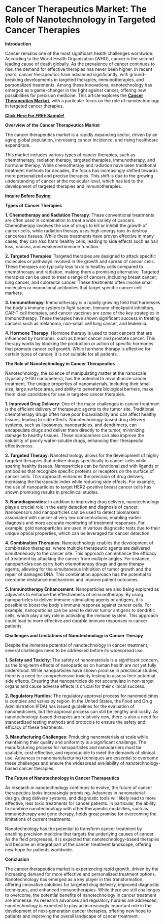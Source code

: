 # Cancer Therapeutics Market: The Role of Nanotechnology in Targeted Cancer Therapies

**Introduction**

Cancer remains one of the most significant health challenges worldwide. According to the World Health Organization (WHO), cancer is the second leading cause of death globally. As the prevalence of cancer continues to rise, the demand for effective therapies has never been higher. In recent years, cancer therapeutics have advanced significantly, with ground-breaking developments in targeted therapies, immunotherapies, and personalized treatments. Among these innovations, nanotechnology has emerged as a game-changer in the fight against cancer, offering new possibilities for precision medicine. This article explores the **[Cancer Therapeutics Market](https://www.nextmsc.com/report/cancer-therapeutics-market-hc3025)**, with a particular focus on the role of nanotechnology in targeted cancer therapies.

**[Click Here For FREE Sample!](https://www.nextmsc.com/cancer-therapeutics-market-hc3025/request-sample)**

**Overview of the Cancer Therapeutics Market**

The cancer therapeutics market is a rapidly expanding sector, driven by an aging global population, increasing cancer incidence, and rising healthcare expenditure. 

This market includes various types of cancer therapies, such as chemotherapy, radiation therapy, targeted therapies, immunotherapy, and hormone therapy. While chemotherapy and radiation have been traditional treatment methods for decades, the focus has increasingly shifted towards more personalized and precise therapies. This shift is due to the growing understanding of cancer at the molecular level, which has led to the development of targeted therapies and immunotherapies.

**[Inquire Before Buying](https://www.nextmsc.com/cancer-therapeutics-market-hc3025/inquire-before-buying)**

**Types of Cancer Therapies**

**1.	Chemotherapy and Radiation Therapy**: These conventional treatments are often used in combination to treat a wide variety of cancers. Chemotherapy involves the use of drugs to kill or inhibit the growth of cancer cells, while radiation therapy uses high-energy rays to destroy cancerous tissues. While these treatments have proven effective in many cases, they can also harm healthy cells, leading to side effects such as hair loss, nausea, and weakened immune function.

**2.	Targeted Therapies**: Targeted therapies are designed to attack specific molecules or pathways involved in the growth and spread of cancer cells. These therapies are typically less toxic to healthy cells compared to chemotherapy and radiation, making them a promising alternative. Targeted therapies can be used to treat a range of cancers, including breast cancer, lung cancer, and colorectal cancer. These treatments often involve small molecules or monoclonal antibodies that target specific cancer cell markers.

**3.	Immunotherapy**: Immunotherapy is a rapidly growing field that harnesses the body's immune system to fight cancer. Immune checkpoint inhibitors, CAR-T cell therapies, and cancer vaccines are some of the key strategies in immunotherapy. These therapies have shown significant success in treating cancers such as melanoma, non-small cell lung cancer, and leukemia.

**4.	Hormone Therapy**: Hormone therapy is used to treat cancers that are influenced by hormones, such as breast cancer and prostate cancer. This therapy works by blocking the production or action of specific hormones that promote cancer cell growth. While hormone therapy is effective for certain types of cancer, it is not suitable for all patients.

**The Role of Nanotechnology in Cancer Therapeutics**

Nanotechnology, the science of manipulating matter at the nanoscale (typically 1-100 nanometers), has the potential to revolutionize cancer treatment. The unique properties of nanomaterials, including their small size, large surface area, and ability to penetrate biological barriers, make them ideal candidates for use in targeted cancer therapies.

**1.	Improved Drug Delivery**: One of the major challenges in cancer treatment is the efficient delivery of therapeutic agents to the tumor site. Traditional chemotherapy drugs often have poor bioavailability and can affect healthy tissues, leading to side effects. Nanotechnology-based drug delivery systems, such as liposomes, nanoparticles, and dendrimers, can encapsulate drugs and deliver them directly to the tumor, minimizing damage to healthy tissues. These nanocarriers can also improve the solubility of poorly water-soluble drugs, enhancing their therapeutic effectiveness.

**2.	Targeted Therapy**: Nanotechnology allows for the development of highly targeted therapies that deliver drugs specifically to cancer cells while sparing healthy tissues. Nanoparticles can be functionalized with ligands or antibodies that recognize specific proteins or receptors on the surface of cancer cells. This approach enhances the precision of drug delivery, increasing the therapeutic index while reducing side effects. For example, the use of nanoparticles to target HER2-positive breast cancer cells has shown promising results in preclinical studies.

**3.	Nanodiagnostics**: In addition to improving drug delivery, nanotechnology plays a crucial role in the early detection and diagnosis of cancer. Nanosensors and nanoparticles can be used to detect biomarkers associated with cancer at very low concentrations, enabling earlier diagnosis and more accurate monitoring of treatment responses. For example, gold nanoparticles are used in various diagnostic tests due to their unique optical properties, which can be leveraged for cancer detection.

**4.	Combination Therapies**: Nanotechnology enables the development of combination therapies, where multiple therapeutic agents are delivered simultaneously to the cancer site. This approach can enhance the efficacy of treatment by attacking the cancer from multiple angles. For instance, nanoparticles can carry both chemotherapy drugs and gene therapy agents, allowing for the simultaneous inhibition of tumor growth and the repair of damaged DNA. This combination approach has the potential to overcome resistance mechanisms and improve patient outcomes.

**5.	Immunotherapy Enhancement**: Nanoparticles are also being explored as adjuvants to enhance the effectiveness of immunotherapy. By using nanoparticles to deliver immune-stimulating agents or antigens, it is possible to boost the body's immune response against cancer cells. For example, nanoparticles can be used to deliver tumor antigens to dendritic cells, which play a key role in activating the immune system. This approach could lead to more effective and durable immune responses in cancer patients.

**Challenges and Limitations of Nanotechnology in Cancer Therapy**

Despite the immense potential of nanotechnology in cancer treatment, several challenges need to be addressed before its widespread use.

**1.	Safety and Toxicity**: The safety of nanomaterials is a significant concern, as the long-term effects of nanoparticles on human health are not yet fully understood. While nanoparticles have shown promise in preclinical studies, there is a need for comprehensive toxicity testing to assess their potential side effects. Ensuring that nanoparticles do not accumulate in non-target organs and cause adverse effects is crucial for their clinical success.

**2.	Regulatory Hurdles**: The regulatory approval process for nanomedicines is complex and varies by region. In the United States, the Food and Drug Administration (FDA) has issued guidelines for the evaluation of nanomedicines, but the approval process can still be lengthy and costly. As nanotechnology-based therapies are relatively new, there is also a need for standardized testing methods and protocols to ensure the safety and efficacy of these treatments.


**3.	Manufacturing Challenges**: Producing nanomaterials at scale while maintaining their quality and uniformity is a significant challenge. The manufacturing process for nanoparticles and nanocarriers must be scalable, cost-effective, and reproducible to meet the demands of clinical use. Advances in nanomanufacturing techniques are essential to overcome these challenges and ensure the widespread availability of nanotechnology-based cancer therapies.

**The Future of Nanotechnology in Cancer Therapeutics**

As research in nanotechnology continues to evolve, the future of cancer therapeutics looks increasingly promising. Advances in nanomaterial design, drug delivery systems, and diagnostic tools will likely lead to more effective, less toxic treatments for cancer patients. In particular, the ability to combine nanotechnology with other therapeutic modalities, such as immunotherapy and gene therapy, holds great promise for overcoming the limitations of current treatments.

Nanotechnology has the potential to transform cancer treatment by enabling precision medicine that targets the underlying causes of cancer. As the field progresses, it is expected that nanotechnology-based therapies will become an integral part of the cancer treatment landscape, offering new hope for patients worldwide.

**Conclusion**

The cancer therapeutics market is experiencing rapid growth, driven by the increasing demand for more effective and personalized treatment options. Nanotechnology has emerged as a key player in this transformation, offering innovative solutions for targeted drug delivery, improved diagnostic techniques, and enhanced immunotherapies. While there are still challenges to overcome, the potential benefits of nanotechnology in cancer treatment are immense. As research advances and regulatory hurdles are addressed, nanotechnology is expected to play an increasingly important role in the development of next-generation cancer therapies, offering new hope to patients and improving the overall landscape of cancer treatment.
